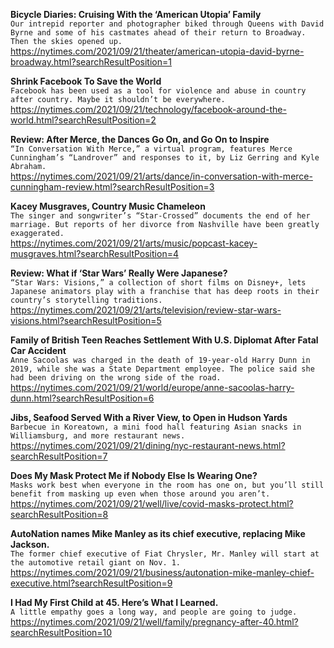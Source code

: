 **Bicycle Diaries: Cruising With the ‘American Utopia’ Family**\
`Our intrepid reporter and photographer biked through Queens with David Byrne and some of his castmates ahead of their return to Broadway. Then the skies opened up.`\
https://nytimes.com/2021/09/21/theater/american-utopia-david-byrne-broadway.html?searchResultPosition=1

**Shrink Facebook To Save the World**\
`Facebook has been used as a tool for violence and abuse in country after country. Maybe it shouldn’t be everywhere.`\
https://nytimes.com/2021/09/21/technology/facebook-around-the-world.html?searchResultPosition=2

**Review: After Merce, the Dances Go On, and Go On to Inspire**\
`“In Conversation With Merce,” a virtual program, features Merce Cunningham’s “Landrover” and responses to it, by Liz Gerring and Kyle Abraham.`\
https://nytimes.com/2021/09/21/arts/dance/in-conversation-with-merce-cunningham-review.html?searchResultPosition=3

**Kacey Musgraves, Country Music Chameleon**\
`The singer and songwriter’s “Star-Crossed” documents the end of her marriage. But reports of her divorce from Nashville have been greatly exaggerated.`\
https://nytimes.com/2021/09/21/arts/music/popcast-kacey-musgraves.html?searchResultPosition=4

**Review: What if ‘Star Wars’ Really Were Japanese?**\
`“Star Wars: Visions,” a collection of short films on Disney+, lets Japanese animators play with a franchise that has deep roots in their country’s storytelling traditions.`\
https://nytimes.com/2021/09/21/arts/television/review-star-wars-visions.html?searchResultPosition=5

**Family of British Teen Reaches Settlement With U.S. Diplomat After Fatal Car Accident**\
`Anne Sacoolas was charged in the death of 19-year-old Harry Dunn in 2019, while she was a State Department employee. The police said she had been driving on the wrong side of the road.`\
https://nytimes.com/2021/09/21/world/europe/anne-sacoolas-harry-dunn.html?searchResultPosition=6

**Jibs, Seafood Served With a River View, to Open in Hudson Yards**\
`Barbecue in Koreatown, a mini food hall featuring Asian snacks in Williamsburg, and more restaurant news.`\
https://nytimes.com/2021/09/21/dining/nyc-restaurant-news.html?searchResultPosition=7

**Does My Mask Protect Me if Nobody Else Is Wearing One?**\
`Masks work best when everyone in the room has one on, but you’ll still benefit from masking up even when those around you aren’t.`\
https://nytimes.com/2021/09/21/well/live/covid-masks-protect.html?searchResultPosition=8

**AutoNation names Mike Manley as its chief executive, replacing Mike Jackson.**\
`The former chief executive of Fiat Chrysler, Mr. Manley will start at the automotive retail giant on Nov. 1.`\
https://nytimes.com/2021/09/21/business/autonation-mike-manley-chief-executive.html?searchResultPosition=9

**I Had My First Child at 45. Here’s What I Learned.**\
`A little empathy goes a long way, and people are going to judge.`\
https://nytimes.com/2021/09/21/well/family/pregnancy-after-40.html?searchResultPosition=10

